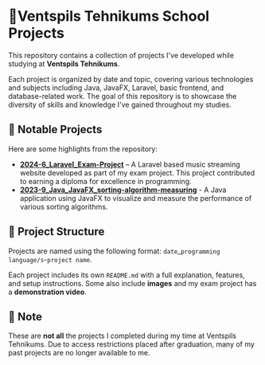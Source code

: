 # 🏫Ventspils Tehnikums School Projects

This repository contains a collection of projects I've developed while studying at **Ventspils Tehnikums**.

Each project is organized by date and topic, covering various technologies and subjects including Java, JavaFX, Laravel, basic frontend, and database-related work. The goal of this repository is to showcase the diversity of skills and knowledge I've gained throughout my studies.

## 🌟 Notable Projects

Here are some highlights from the repository:

- [**2024-6_Laravel_Exam-Project**](https://github.com/Rihards-Irbe/Ventspils-Tehnikums-Projects/tree/main/2024-6_Laravel_Exam-Project) – A Laravel based music streaming website developed as part of my exam project. This project contributed to earning a diploma for excellence in programming.
- [**2023-9_Java_JavaFX_sorting-algorithm-measuring**](https://github.com/Rihards-Irbe/Ventspils-Tehnikums-Projects/tree/main/2023-9_Java_JavaFX_sorting-algorithm-measuring) -  A Java application using JavaFX to visualize and measure the performance of various sorting algorithms.

## 📂 Project Structure

Projects are named using the following format: ```date```_```programming language/s```-```project name```.

Each project includes its own `README.md` with a full explanation, features, and setup instructions. Some also include **images** and my exam project has a **demonstration video**.

## 📌 Note

These are **not all** the projects I completed during my time at Ventspils Tehnikums. Due to access restrictions placed after graduation, many of my past projects are no longer available to me.

